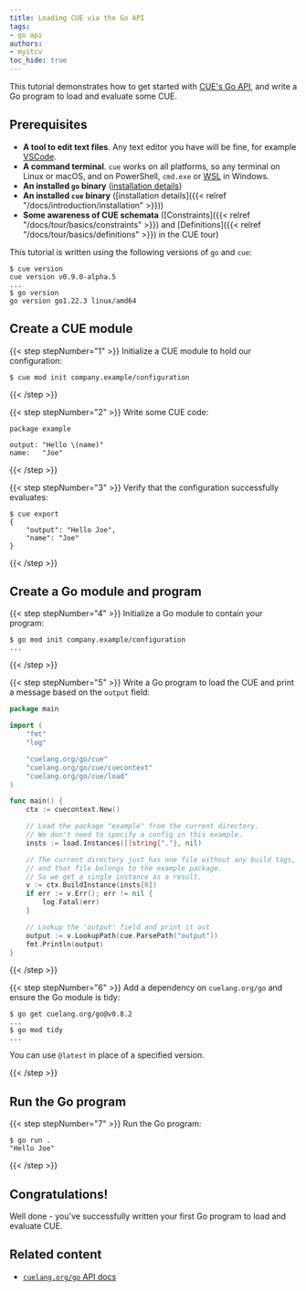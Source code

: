 ```yaml
---
title: Loading CUE via the Go API
tags:
- go api
authors:
- myitcv
toc_hide: true
---
```


This tutorial demonstrates how to get started with [CUE's Go
API](https://pkg.go.dev/cuelang.org/go), and write a Go program to load and
evaluate some CUE.

## Prerequisites

- **A tool to edit text files**. Any text editor you have will be fine, for
  example [VSCode](https://code.visualstudio.com/).
- **A command terminal**. `cue` works on all platforms, so any terminal on Linux
  or macOS, and on PowerShell, `cmd.exe` or
  [WSL](https://learn.microsoft.com/en-us/windows/wsl/install) in Windows.
- **An installed `go` binary**
  ([installation details](https://go.dev/doc/install))
- **An installed `cue` binary**
  ([installation details]({{< relref "/docs/introduction/installation" >}}))
- **Some awareness of CUE schemata**
  ([Constraints]({{< relref "/docs/tour/basics/constraints" >}}) and
   [Definitions]({{< relref "/docs/tour/basics/definitions" >}}) in the CUE tour)

This tutorial is written using the following versions of `go` and `cue`:

```text { title="TERMINAL" codeToCopy="Y3VlIHZlcnNpb24KZ28gdmVyc2lvbg==" }
$ cue version
cue version v0.9.0-alpha.5
...
$ go version
go version go1.22.3 linux/amd64
```

## Create a CUE module

{{< step stepNumber="1" >}}
Initialize a CUE module to hold our configuration:

```text { title="TERMINAL" codeToCopy="Y3VlIG1vZCBpbml0IGNvbXBhbnkuZXhhbXBsZS9jb25maWd1cmF0aW9u" }
$ cue mod init company.example/configuration
```

{{< /step >}}

{{< step stepNumber="2" >}}
Write some CUE code:

```cue { title="some.cue" }
package example

output: "Hello \(name)"
name:   "Joe"
```

{{< /step >}}

{{< step stepNumber="3" >}}
Verify that the configuration successfully evaluates:

```text { title="TERMINAL" codeToCopy="Y3VlIGV4cG9ydA==" }
$ cue export
{
    "output": "Hello Joe",
    "name": "Joe"
}
```

{{< /step >}}

## Create a Go module and program

{{< step stepNumber="4" >}}
Initialize a Go module to contain your program:

```text { title="TERMINAL" codeToCopy="Z28gbW9kIGluaXQgY29tcGFueS5leGFtcGxlL2NvbmZpZ3VyYXRpb24=" }
$ go mod init company.example/configuration
...
```

{{< /step >}}

{{< step stepNumber="5" >}}
Write a Go program to load the CUE and print a message based on the `output`
field:

```go { title="main.go" }
package main

import (
	"fmt"
	"log"

	"cuelang.org/go/cue"
	"cuelang.org/go/cue/cuecontext"
	"cuelang.org/go/cue/load"
)

func main() {
	ctx := cuecontext.New()

	// Load the package "example" from the current directory.
	// We don't need to specify a config in this example.
	insts := load.Instances([]string{"."}, nil)

	// The current directory just has one file without any build tags,
	// and that file belongs to the example package.
	// So we get a single instance as a result.
	v := ctx.BuildInstance(insts[0])
	if err := v.Err(); err != nil {
		log.Fatal(err)
	}

	// Lookup the 'output' field and print it out
	output := v.LookupPath(cue.ParsePath("output"))
	fmt.Println(output)
}
```

{{< /step >}}

{{< step stepNumber="6" >}}
Add a dependency on `cuelang.org/go` and ensure the Go module is tidy:

```text { title="TERMINAL" codeToCopy="Z28gZ2V0IGN1ZWxhbmcub3JnL2dvQHYwLjguMgpnbyBtb2QgdGlkeQ==" }
$ go get cuelang.org/go@v0.8.2
...
$ go mod tidy
...
```

You can use `@latest` in place of a specified version.

{{< /step >}}

## Run the Go program

{{< step stepNumber="7" >}}
Run the Go program:

```text { title="TERMINAL" codeToCopy="Z28gcnVuIC4=" }
$ go run .
"Hello Joe"
```

{{< /step >}}

## Congratulations!

Well done - you've successfully written your first Go program to load and
evaluate CUE.

## Related content

- [`cuelang.org/go` API docs](https://pkg.go.dev/cuelang.org/go)
